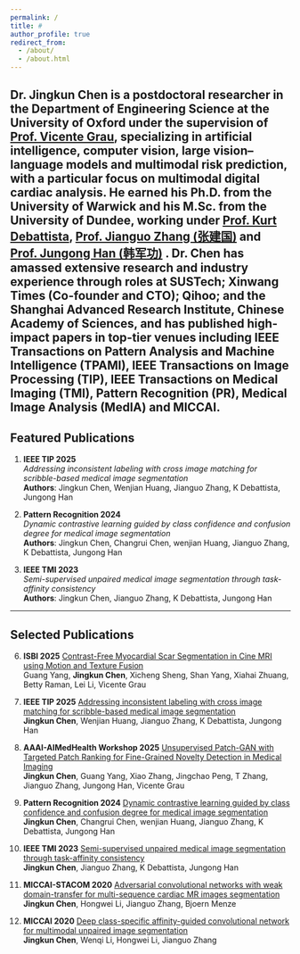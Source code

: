 ```yaml
---
permalink: /
title: #
author_profile: true
redirect_from: 
  - /about/
  - /about.html
---
```

Dr. Jingkun Chen is a postdoctoral researcher in the Department of Engineering Science at the University of Oxford under the supervision of [Prof. Vicente Grau](https://scholar.google.co.uk/citations?user=1I-U7gMAAAAJ&hl=en), specializing in artificial intelligence, computer vision, large vision–language models and multimodal risk prediction, with a particular focus on multimodal digital cardiac analysis. He earned his Ph.D. from the University of Warwick and his M.Sc. from the University of Dundee, working under [Prof. Kurt Debattista](https://scholar.google.co.uk/citations?user=8-E4ButRvbwC&hl=en), [Prof. Jianguo Zhang (张建国)](https://scholar.google.com/citations?user=ypSmZtIAAAAJ&hl=en) and [Prof. Jungong Han (韩军功)](https://scholar.google.com/citations?user=hNi1gxAAAAAJ&hl=zh-CN) . Dr. Chen has amassed extensive research and industry experience through roles at SUSTech; Xinwang Times (Co-founder and CTO); Qihoo; and the Shanghai Advanced Research Institute, Chinese Academy of Sciences, and has published high-impact papers in top-tier venues including IEEE Transactions on Pattern Analysis and Machine Intelligence (TPAMI), IEEE Transactions on Image Processing (TIP), IEEE Transactions on Medical Imaging (TMI), Pattern Recognition (PR), Medical Image Analysis (MedIA) and MICCAI.
---

## Featured Publications

1. **IEEE TIP 2025**  
   *Addressing inconsistent labeling with cross image matching for scribble-based medical image segmentation*  
   **Authors**: Jingkun Chen, Wenjian Huang, Jianguo Zhang, K Debattista, Jungong Han  
   <!-- [\[Paper\]](https://ieeexplore.ieee.org/document/10851813) -->

2. **Pattern Recognition 2024**  
   *Dynamic contrastive learning guided by class confidence and confusion degree for medical image segmentation*  
   **Authors**: Jingkun Chen, Changrui Chen, wenjian Huang, Jianguo Zhang, K Debattista, Jungong Han  
   <!-- [\[Paper\]](https://www.sciencedirect.com/science/article/pii/S0031320323005794) -->

3. **IEEE TMI 2023**  
   *Semi-supervised unpaired medical image segmentation through task-affinity consistency*  
   **Authors**: Jingkun Chen, Jianguo Zhang, K Debattista, Jungong Han  
   <!-- [\[Paper\]](https://ieeexplore.ieee.org/stamp/stamp.jsp?arnumber=9915650) -->

---

## Selected Publications

6. **ISBI 2025** [Contrast-Free Myocardial Scar Segmentation in Cine MRI using Motion and Texture Fusion](https://arxiv.org/pdf/2501.05241)  
  Guang Yang, **Jingkun Chen**, Xicheng Sheng, Shan Yang, Xiahai Zhuang, Betty Raman, Lei Li, Vicente Grau

1. **IEEE TIP 2025** [Addressing inconsistent labeling with cross image matching for scribble-based medical image segmentation](https://ieeexplore.ieee.org/document/10851813)  
   **Jingkun Chen**, Wenjian Huang, Jianguo Zhang, K Debattista, Jungong Han

2. **AAAI-AIMedHealth Workshop 2025** [Unsupervised Patch-GAN with Targeted Patch Ranking for Fine-Grained Novelty Detection in Medical Imaging](https://arxiv.org/abs/2501.17906)  
   **Jingkun Chen**, Guang Yang, Xiao Zhang, Jingchao Peng, T Zhang, Jianguo Zhang, Jungong Han, Vicente Grau

3. **Pattern Recognition 2024** [Dynamic contrastive learning guided by class confidence and confusion degree for medical image segmentation](https://www.sciencedirect.com/science/article/pii/S0031320323005794)  
   **Jingkun Chen**, Changrui Chen, wenjian Huang, Jianguo Zhang, K Debattista, Jungong Han

4. **IEEE TMI 2023** [Semi-supervised unpaired medical image segmentation through task-affinity consistency](https://ieeexplore.ieee.org/stamp/stamp.jsp?arnumber=9915650)  
   **Jingkun Chen**, Jianguo Zhang, K Debattista, Jungong Han

5. **MICCAI-STACOM 2020** [Adversarial convolutional networks with weak domain-transfer for multi-sequence cardiac MR images segmentation](https://link.springer.com/chapter/10.1007/978-3-030-39074-7_34)  
   **Jingkun Chen**, Hongwei Li, Jianguo Zhang, Bjoern Menze

6. **MICCAI 2020** [Deep class-specific affinity-guided convolutional network for multimodal unpaired image segmentation](https://link.springer.com/chapter/10.1007/978-3-030-59719-1_19)  
   **Jingkun Chen**, Wenqi Li, Hongwei Li, Jianguo Zhang

